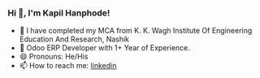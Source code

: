 ### Hi 👋, I'm Kapil Hanphode!

- 🔭 I have completed my MCA from K. K. Wagh Institute Of Engineering Education And Research, Nashik
- 🌱 Odoo ERP Developer with 1+ Year of Experience.
- 😄 Pronouns: He/His
- 📫 How to reach me: [linkedin](https://www.linkedin.com/in/kapil-hanphode11/)


